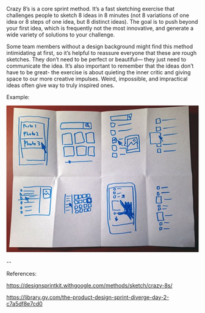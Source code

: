 Crazy 8’s is a core sprint method. It’s a fast sketching exercise that challenges people to sketch 8 ideas in 8 minutes (not 8 variations of one idea or 8 steps of one idea, but 8 distinct ideas). The goal is to push beyond your first idea, which is frequently not the most innovative, and generate a wide variety of solutions to your challenge.

Some team members without a design background might find this method intimidating at first, so it’s helpful to reassure everyone that these are rough sketches. They don’t need to be perfect or beautiful— they just need to communicate the idea. It’s also important to remember that the ideas don’t have to be great- the exercise is about quieting the inner critic and giving space to our more creative impulses. Weird, impossible, and impractical ideas often give way to truly inspired ones.

Example:

![Crazy Eights](/images/crazy-8s.jpg?raw=true "Crazy Eights")


--

References: 

https://designsprintkit.withgoogle.com/methods/sketch/crazy-8s/

https://library.gv.com/the-product-design-sprint-diverge-day-2-c7a5df8e7cd0
